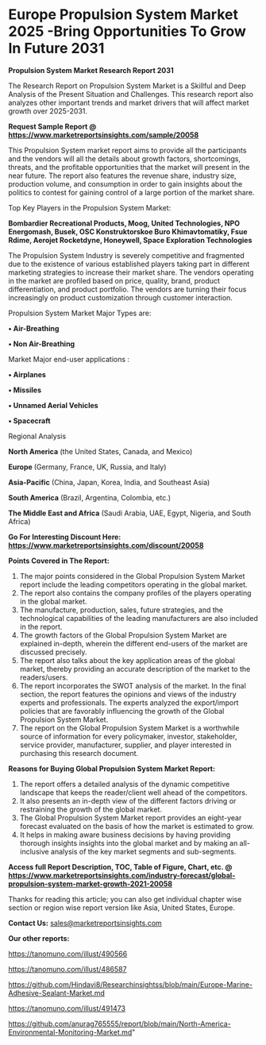 # Europe Propulsion System Market 2025 -Bring Opportunities To Grow In Future 2031

<strong>Propulsion System Market Research Report 2031</strong>

The Research Report on Propulsion System Market is a Skillful and Deep Analysis of the Present Situation and Challenges. This research report also analyzes other important trends and market drivers that will affect market growth over 2025-2031.

<strong>Request Sample Report @ <a href=https://www.marketreportsinsights.com/sample/20058>https://www.marketreportsinsights.com/sample/20058</a></strong>

This Propulsion System market report aims to provide all the participants and the vendors will all the details about growth factors, shortcomings, threats, and the profitable opportunities that the market will present in the near future. The report also features the revenue share, industry size, production volume, and consumption in order to gain insights about the politics to contest for gaining control of a large portion of the market share.

Top Key Players in the Propulsion System Market:

<strong>Bombardier Recreational Products, Moog, United Technologies, NPO Energomash, Busek, OSC Konstruktorskoe Buro Khimavtomatiky, Fsue Rdime, Aerojet Rocketdyne, Honeywell, Space Exploration Technologies</strong>

The Propulsion System Industry is severely competitive and fragmented due to the existence of various established players taking part in different marketing strategies to increase their market share. The vendors operating in the market are profiled based on price, quality, brand, product differentiation, and product portfolio. The vendors are turning their focus increasingly on product customization through customer interaction.

Propulsion System Market Major Types are:

<strong>• Air-Breathing

• Non Air-Breathing</strong>

Market Major end-user applications :

<strong>• Airplanes

• Missiles

• Unnamed Aerial Vehicles

• Spacecraft</strong>

Regional Analysis

</u><strong><b>North America</b></strong> (the United States, Canada, and Mexico)

<strong><b>Europe </b></strong>(Germany, France, UK, Russia, and Italy)

<strong><b>Asia-Pacific</b></strong> (China, Japan, Korea, India, and Southeast Asia)

<strong><b>South America</b></strong> (Brazil, Argentina, Colombia, etc.)

<strong><b>The Middle East and Africa</b></strong> (Saudi Arabia, UAE, Egypt, Nigeria, and South Africa)

<strong>Go For Interesting Discount Here: <a href=https://www.marketreportsinsights.com/discount/20058>https://www.marketreportsinsights.com/discount/20058</a></strong>

<strong>Points Covered in The Report:</strong>
<ol>
  <li>The major points considered in the Global Propulsion System Market report include the leading competitors operating in the global market.</li>
  <li>The report also contains the company profiles of the players operating in the global market.</li>
  <li>The manufacture, production, sales, future strategies, and the technological capabilities of the leading manufacturers are also included in the report.</li>
  <li>The growth factors of the Global Propulsion System Market are explained in-depth, wherein the different end-users of the market are discussed precisely.</li>
  <li>The report also talks about the key application areas of the global market, thereby providing an accurate description of the market to the readers/users.</li>
  <li>The report incorporates the SWOT analysis of the market. In the final section, the report features the opinions and views of the industry experts and professionals. The experts analyzed the export/import policies that are favorably influencing the growth of the Global Propulsion System Market.</li>
  <li>The report on the Global Propulsion System Market is a worthwhile source of information for every policymaker, investor, stakeholder, service provider, manufacturer, supplier, and player interested in purchasing this research document.</li>
</ol>
<strong>Reasons for Buying Global Propulsion System Market Report:</strong>

<ol>
  <li>The report offers a detailed analysis of the dynamic competitive landscape that keeps the reader/client well ahead of the competitors.</li>
  <li>It also presents an in-depth view of the different factors driving or restraining the growth of the global market.</li>
  <li>The Global Propulsion System Market report provides an eight-year forecast evaluated on the basis of how the market is estimated to grow.</li>
  <li>It helps in making aware business decisions by having providing thorough insights insights into the global market and by making an all-inclusive analysis of the key market segments and sub-segments.</li>
</ol>
<strong>Access full Report Description, TOC, Table of Figure, Chart, etc. @ <a href=https://www.marketreportsinsights.com/industry-forecast/global-propulsion-system-market-growth-2021-20058>https://www.marketreportsinsights.com/industry-forecast/global-propulsion-system-market-growth-2021-20058</a></strong>


Thanks for reading this article; you can also get individual chapter wise section or region wise report version like Asia, United States, Europe.

<strong>Contact Us:</strong>
sales@marketreportsinsights.com

<strong>Our other reports:</strong>

<a href=https://tanomuno.com/illust/490566>https://tanomuno.com/illust/490566</a>

<a href=https://tanomuno.com/illust/486587>https://tanomuno.com/illust/486587</a>

<a href=https://github.com/Hindavi8/Researchinsightss/blob/main/Europe-Marine-Adhesive-Sealant-Market.md>https://github.com/Hindavi8/Researchinsightss/blob/main/Europe-Marine-Adhesive-Sealant-Market.md</a>

<a href=https://tanomuno.com/illust/491473>https://tanomuno.com/illust/491473</a>

<a href=https://github.com/anurag765555/report/blob/main/North-America-Environmental-Monitoring-Market.md>https://github.com/anurag765555/report/blob/main/North-America-Environmental-Monitoring-Market.md</a>"
